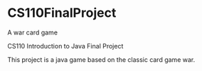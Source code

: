 # CS110FinalProject
A war card game

CS110 Introduction to Java Final Project

This project is a java game based on the classic card game war.

